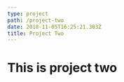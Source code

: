 ```yaml
---
type: project
path: /project-two
date: 2018-11-05T16:25:21.303Z
title: Project Two
---
```


# This is project two
